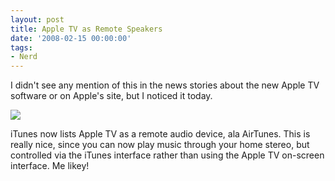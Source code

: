 ```yaml
---
layout: post
title: Apple TV as Remote Speakers
date: '2008-02-15 00:00:00'
tags:
- Nerd
---
```


I didn't see any mention of this in the news stories about the new Apple TV software or on Apple's site, but I noticed it today.

<img src="/blog_images/appletvaudio.png">

iTunes now lists Apple TV as a remote audio device, ala AirTunes. This is really nice, since you can now play music through your home stereo, but controlled via the iTunes interface rather than using the Apple TV on-screen interface. Me likey!
